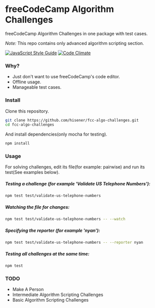 # freeCodeCamp Algorithm Challenges
freeCodeCamp Algorithm Challenges in one package with test cases.

*Note:* This repo contains only advanced algorithm scripting section.

[![JavaScript Style Guide](https://img.shields.io/badge/code%20style-standard-brightgreen.svg)](http://standardjs.com/)
[![Code Climate](https://codeclimate.com/github/hisener/fcc-algo-challenges/badges/gpa.svg)](https://codeclimate.com/github/hisener/fcc-algo-challenges)

### Why?
- Just don't want to use freeCodeCamp's code editor.
- Offline usage.
- Manageable test cases.

### Install
Clone this repository.
```bash
git clone https://github.com/hisener/fcc-algo-challenges.git
cd fcc-algo-challenges
```
And install dependencies(only mocha for testing).
```bash
npm install
```

### Usage

For solving challenges, edit its file(for example: pairwise) and run its test(See examples below).

##### Testing a challenge (for example 'Validate US Telephone Numbers'):

```bash
npm test test/validate-us-telephone-numbers
```

##### Watching the file for changes:

```bash
npm test test/validate-us-telephone-numbers -- --watch
```

##### Specifying the reporter (for example 'nyan'):

```bash
npm test test/validate-us-telephone-numbers -- --reporter nyan
```

##### Testing all challenges at the same time:

```bash
npm test
```
### TODO

- Make A Person
- Intermediate Algorithm Scripting Challenges
- Basic Algorithm Scripting Challenges

